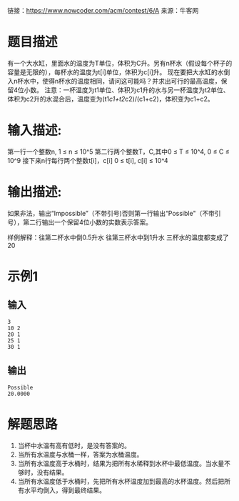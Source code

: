 链接：https://www.nowcoder.com/acm/contest/6/A
来源：牛客网

# 题目描述 
有一个大水缸，里面水的温度为T单位，体积为C升。另有n杯水（假设每个杯子的容量是无限的），每杯水的温度为t[i]单位，体积为c[i]升。
现在要把大水缸的水倒入n杯水中，使得n杯水的温度相同，请问这可能吗？并求出可行的最高温度，保留4位小数。
注意：一杯温度为t1单位、体积为c1升的水与另一杯温度为t2单位、体积为c2升的水混合后，温度变为(t1*c1+t2*c2)/(c1+c2)，体积变为c1+c2。
# 输入描述:
第一行一个整数n, 1 ≤ n ≤ 10^5
第二行两个整数T，C,其中0 ≤ T ≤ 10^4, 0 ≤ C ≤ 10^9
接下来n行每行两个整数t[i]，c[i]
0 ≤ t[i], c[i] ≤ 10^4
# 输出描述:
如果非法，输出“Impossible”（不带引号)否则第一行输出“Possible"（不带引号），第二行输出一个保留4位小数的实数表示答案。

样例解释：往第二杯水中倒0.5升水
往第三杯水中到1升水
三杯水的温度都变成了20
# 示例1
## 输入
```
3
10 2
20 1
25 1
30 1
```
## 输出
```
Possible
20.0000
```

# 解题思路
1. 当杯中水温有高有低时，是没有答案的。
2. 当所有水温度与水桶一样，答案为水桶温度。
3. 当所有水温度高于水桶时，结果为把所有水稀释到水杯中最低温度。当水量不够时，没有结果。
4. 当所有水温度低于水桶时，先把所有水杯温度加到最高的水杯温度。然后把所有水平均倒入，得到最终结果。